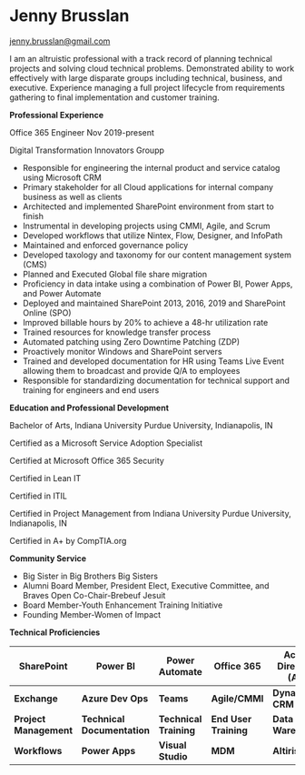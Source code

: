 
# Jenny Brusslan			 
jenny.brusslan@gmail.com 
						      
I am an altruistic professional with a track record of planning technical projects and solving cloud technical problems.  Demonstrated ability to work effectively with large disparate groups including technical, business, and executive.  Experience managing a full project lifecycle from requirements gathering to final implementation and customer training.

**Professional Experience**

Office 365 Engineer Nov 2019-present

Digital Transformation Innovators Groupp
-	Responsible for engineering the internal product and service catalog using Microsoft CRM
-	Primary stakeholder for all Cloud applications for internal company business as well as clients  
-	Architected and implemented SharePoint environment from start to finish
-	Instrumental in developing projects using CMMI, Agile, and Scrum
- 	Developed workflows that utilize Nintex, Flow, Designer, and InfoPath
- 	Maintained and enforced governance policy
-	Developed taxology and taxonomy for our content management system (CMS)
-	Planned and Executed Global file share migration
-	Proficiency in data intake using a combination of Power BI, Power Apps, and Power Automate
-	Deployed and maintained SharePoint 2013, 2016, 2019 and SharePoint Online (SPO)
-	Improved billable hours by 20% to achieve a 48-hr utilization rate
-	Trained resources for knowledge transfer process
-	Automated patching using Zero Downtime Patching (ZDP)
-	Proactively monitor Windows and SharePoint servers 
-	Trained and developed documentation for HR using Teams Live Event allowing them to broadcast and provide Q/A to employees
-	Responsible for standardizing documentation for technical support and training for engineers and end users

**Education and Professional Development**

Bachelor of Arts, Indiana University Purdue University, Indianapolis, IN 	

Certified as a Microsoft Service Adoption Specialist

Certified at Microsoft Office 365 Security

Certified in Lean IT

Certified in ITIL 

Certified in Project Management from Indiana University Purdue University, Indianapolis, IN

Certified in A+ by CompTIA.org 		

**Community Service**

- Big Sister in Big Brothers Big Sisters
- Alumni Board Member, President Elect, Executive Committee, and Braves Open Co-Chair-Brebeuf Jesuit
- Board Member-Youth Enhancement Training Initiative 
- Founding Member-Women of Impact

**Technical Proficiencies**

| **SharePoint** | **Power BI** | **Power Automate** | **Office 365** | **Active Directory (AD)** | **Teams Live Events** |
| --- | --- | --- | --- | --- | --- |
| **Exchange** | **Azure Dev Ops** | **Teams** | **Agile/CMMI** | **Dynamics**  **CRM** | **Disaster Recovery** |
| **Project Management** | **Technical Documentation** | **Technical Training** | **End User Training** | **Data Warehouse** | **PowerShell** |
| **Workflows** | **Power Apps** | **Visual Studio** | **MDM** | **Altiris** |**My Hub**



